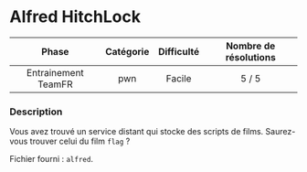 # Alfred HitchLock

| Phase               | Catégorie  |  Difficulté  | Nombre de résolutions |
|:-------------------:|:----------:|:------------:|:---------------------:|
| Entrainement TeamFR | pwn        |    Facile    |                 5 / 5 |

### Description

Vous avez trouvé un service distant qui stocke des scripts de films. Saurez-vous trouver celui du film `flag` ?

Fichier fourni : `alfred`.
